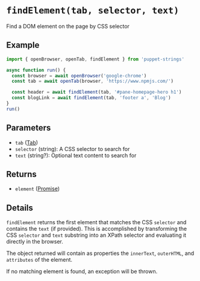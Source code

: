 # `findElement(tab, selector, text)`
Find a DOM element on the page by CSS selector

## Example
```js
import { openBrowser, openTab, findElement } from 'puppet-strings'

async function run() {
  const browser = await openBrowser('google-chrome')
  const tab = await openTab(browser, 'https://www.npmjs.com/')

  const header = await findElement(tab, '#pane-homepage-hero h1')
  const blogLink = await findElement(tab, 'footer a', 'Blog')
}
run()
```

## Parameters
* `tab` ([Tab](../../interface#tab-object))
* `selector` (string): A CSS selector to search for
* `text` (string?): Optional text content to search for

## Returns
* `element` ([Promise<Element>](../../interface#element-object))

## Details
`findElement` returns the first element that matches the CSS `selector` and
contains the `text` (if provided). This is accomplished by transforming the
CSS `selector` and `text` substring into an XPath selector and evaluating it
directly in the browser.

The object returned will contain as properties the `innerText`, `outerHTML`, and
`attributes` of the element.

If no matching element is found, an exception will be thrown.
